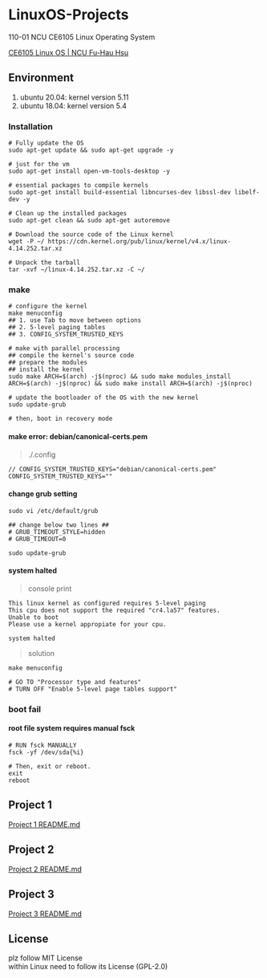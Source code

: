 # LinuxOS-Projects

110-01 NCU CE6105 Linux Operating System

[CE6105 Linux OS | NCU Fu-Hau Hsu](https://staff.csie.ncu.edu.tw/hsufh/COURSES/FALL2021/linuxos.html)

## Environment 

1. ubuntu 20.04: kernel version 5.11
2. ubuntu 18.04: kernel version 5.4

### Installation

```cmd=1
# Fully update the OS
sudo apt-get update && sudo apt-get upgrade -y

# just for the vm
sudo apt-get install open-vm-tools-desktop -y

# essential packages to compile kernels
sudo apt-get install build-essential libncurses-dev libssl-dev libelf-dev -y

# Clean up the installed packages
sudo apt-get clean && sudo apt-get autoremove
```

```cmd=1
# Download the source code of the Linux kernel
wget -P ~/ https://cdn.kernel.org/pub/linux/kernel/v4.x/linux-4.14.252.tar.xz

# Unpack the tarball
tar -xvf ~/linux-4.14.252.tar.xz -C ~/
```

### make

```cmd=1
# configure the kernel
make menuconfig
## 1. use Tab to move between options
## 2. 5-level paging tables
## 3. CONFIG_SYSTEM_TRUSTED_KEYS

# make with parallel processing
## compile the kernel's source code
## prepare the modules
## install the kernel
sudo make ARCH=$(arch) -j$(nproc) && sudo make modules_install ARCH=$(arch) -j$(nproc) && sudo make install ARCH=$(arch) -j$(nproc)

# update the bootloader of the OS with the new kernel
sudo update-grub

# then, boot in recovery mode
```

#### make error: debian/canonical-certs.pem

> ./.config

```
// CONFIG_SYSTEM_TRUSTED_KEYS="debian/canonical-certs.pem"
CONFIG_SYSTEM_TRUSTED_KEYS=""
```

#### change grub setting

```cmd=1
sudo vi /etc/default/grub

## change below two lines ##
# GRUB_TIMEOUT_STYLE=hidden
# GRUB_TIMEOUT=0

sudo update-grub
```

#### system halted

> console print

```
This linux kernel as configured requires 5-level paging
This cpu does not support the required "cr4.la57" features.
Unable to boot
Please use a kernel appropiate for your cpu.

system halted
```

> solution

```cmd=1
make menuconfig

# GO TO "Processor type and features"
# TURN OFF "Enable 5-level page tables support"
```

### boot fail

#### root file system requires manual fsck

```cmd=1
# RUN fsck MANUALLY
fsck -yf /dev/sda{%i}

# Then, exit or reboot.
exit
reboot
```

## Project 1

[Project 1 README.md](./Project_1/README.md)

## Project 2

[Project 2 README.md](./Project_2/README.md)

## Project 3

[Project 3 README.md](./Project_3/README.md)

## License

plz follow MIT License \
within Linux need to follow its License (GPL-2.0)
